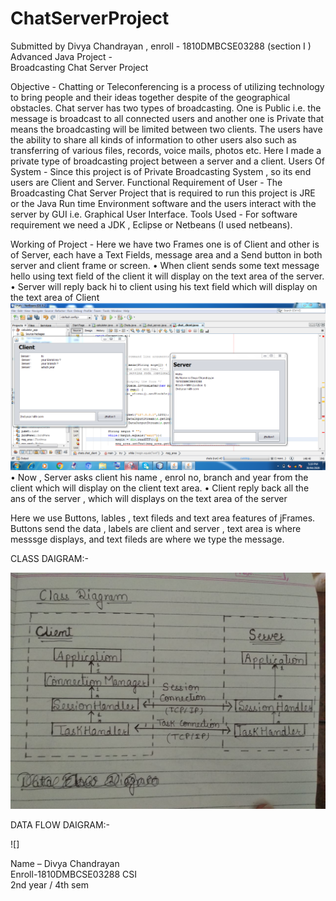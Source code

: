 # ChatServerProject
Submitted by Divya Chandrayan , enroll - 1810DMBCSE03288 (section I )
 Advanced  Java  Project -  
Broadcasting Chat Server Project

Objective - Chatting or Teleconferencing is a process of utilizing technology to bring people and their ideas together despite of the geographical obstacles. Chat server has two types of broadcasting. One is Public i.e. the message is broadcast to all connected users and another one is Private that means the broadcasting will be limited between two clients. The users have the ability to share all kinds of information to other users also such as transferring of various files, records, voice mails, photos etc. Here I made a private type of broadcasting project between a server and a client.
Users Of System - Since this project is of Private Broadcasting System , so its end users are Client and Server.
Functional Requirement of User - The Broadcasting Chat Server Project that is required to run this project is JRE or the Java Run time Environment software and the users interact with the server by GUI i.e. Graphical User Interface.
Tools Used -  For software requirement we need a JDK , Eclipse or Netbeans (I used netbeans).


Working of Project  -  Here we have two Frames one is of Client and other is of Server, each have a Text Fields, message area and a Send button  in both server and client frame or screen.
•	When client sends some text message hello using text field of the client it will display on the text area of the server.
•	Server will reply back hi to client using his text field which will display on the text area of Client
 ![](https://github.com/DivyaChandrayan14/ChatServerProject/blob/master/Capture.PNG)
•	Now , Server asks client his name , enrol no, branch and year from the client which will display on the client text area.
•	Client reply back all the ans of the server , which will displays on the text area of the server

 
 Here we use Buttons, lables , text fileds and text area features of jFrames.  Buttons send the data , labels are client and server  , text area is where messsge displays, and text fileds are where we type the message.
 
 CLASS DAIGRAM:- 
 
![](https://github.com/DivyaChandrayan14/ChatServerProject/blob/master/IMG-20200501-WA0011.jpg)

DATA FLOW DAIGRAM:-

![]

 
 
 

Name – Divya Chandrayan    
Enroll-1810DMBCSE03288
CSI          
2nd year / 4th sem       
                                                    

